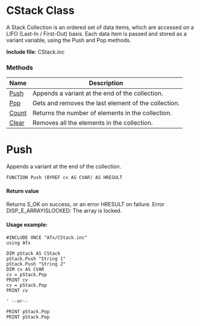 # CStack Class

A Stack Collection is an ordered set of data items, which are accessed on a LIFO (Last-In / First-Out) basis. Each data item is passed and stored as a variant variable, using the Push and Pop methods.

**Include file**: CStack.inc

### Methods

| Name       | Description |
| ---------- | ----------- |
| [Push](#Push) | Appends a variant at the end of the collection. |
| [Pop](#Pop) | Gets and removes the last element of the collection. |
| [Count](#Count) | Returns the number of elements in the collection. |
| [Clear](#Clear) | Removes all the elements in the collection. |

# <a name="Push"></a>Push

Appends a variant at the end of the collection.

```
FUNCTION Push (BYREF cv AS CVAR) AS HRESULT
```

#### Return value

Returns S_OK on success, or an error HRESULT on failure.
Error DISP_E_ARRAYISLOCKED: The array is locked.

#### Usage example:

```
#INCLUDE ONCE "Afx/CStack.inc"
using Afx

DIM pStack AS CStack
pStack.Push "String 1"
pStack.Push "String 2"
DIM cv AS CVAR
cv = pStack.Pop
PRINT cv
cv = pStack.Pop
PRINT cv

' --or--

PRINT pStack.Pop
PRINT pStack.Pop
```
